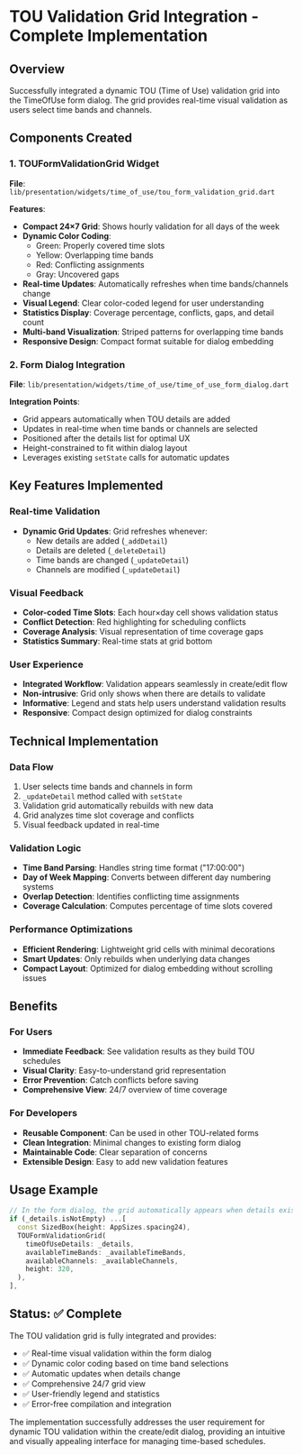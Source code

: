 # TOU Validation Grid Integration - Complete Implementation

## Overview
Successfully integrated a dynamic TOU (Time of Use) validation grid into the TimeOfUse form dialog. The grid provides real-time visual validation as users select time bands and channels.

## Components Created

### 1. TOUFormValidationGrid Widget
**File**: `lib/presentation/widgets/time_of_use/tou_form_validation_grid.dart`

**Features**:
- **Compact 24×7 Grid**: Shows hourly validation for all days of the week
- **Dynamic Color Coding**: 
  - Green: Properly covered time slots
  - Yellow: Overlapping time bands 
  - Red: Conflicting assignments
  - Gray: Uncovered gaps
- **Real-time Updates**: Automatically refreshes when time bands/channels change
- **Visual Legend**: Clear color-coded legend for user understanding
- **Statistics Display**: Coverage percentage, conflicts, gaps, and detail count
- **Multi-band Visualization**: Striped patterns for overlapping time bands
- **Responsive Design**: Compact format suitable for dialog embedding

### 2. Form Dialog Integration
**File**: `lib/presentation/widgets/time_of_use/time_of_use_form_dialog.dart`

**Integration Points**:
- Grid appears automatically when TOU details are added
- Updates in real-time when time bands or channels are selected
- Positioned after the details list for optimal UX
- Height-constrained to fit within dialog layout
- Leverages existing `setState` calls for automatic updates

## Key Features Implemented

### Real-time Validation
- **Dynamic Grid Updates**: Grid refreshes whenever:
  - New details are added (`_addDetail`)
  - Details are deleted (`_deleteDetail`) 
  - Time bands are changed (`_updateDetail`)
  - Channels are modified (`_updateDetail`)

### Visual Feedback
- **Color-coded Time Slots**: Each hour×day cell shows validation status
- **Conflict Detection**: Red highlighting for scheduling conflicts
- **Coverage Analysis**: Visual representation of time coverage gaps
- **Statistics Summary**: Real-time stats at grid bottom

### User Experience
- **Integrated Workflow**: Validation appears seamlessly in create/edit flow
- **Non-intrusive**: Grid only shows when there are details to validate
- **Informative**: Legend and stats help users understand validation results
- **Responsive**: Compact design optimized for dialog constraints

## Technical Implementation

### Data Flow
1. User selects time bands and channels in form
2. `_updateDetail` method called with `setState`
3. Validation grid automatically rebuilds with new data
4. Grid analyzes time slot coverage and conflicts
5. Visual feedback updated in real-time

### Validation Logic
- **Time Band Parsing**: Handles string time format ("17:00:00")
- **Day of Week Mapping**: Converts between different day numbering systems
- **Overlap Detection**: Identifies conflicting time assignments
- **Coverage Calculation**: Computes percentage of time slots covered

### Performance Optimizations
- **Efficient Rendering**: Lightweight grid cells with minimal decorations
- **Smart Updates**: Only rebuilds when underlying data changes
- **Compact Layout**: Optimized for dialog embedding without scrolling issues

## Benefits

### For Users
- **Immediate Feedback**: See validation results as they build TOU schedules
- **Visual Clarity**: Easy-to-understand grid representation
- **Error Prevention**: Catch conflicts before saving
- **Comprehensive View**: 24/7 overview of time coverage

### For Developers
- **Reusable Component**: Can be used in other TOU-related forms
- **Clean Integration**: Minimal changes to existing form dialog
- **Maintainable Code**: Clear separation of concerns
- **Extensible Design**: Easy to add new validation features

## Usage Example

```dart
// In the form dialog, the grid automatically appears when details exist:
if (_details.isNotEmpty) ...[
  const SizedBox(height: AppSizes.spacing24),
  TOUFormValidationGrid(
    timeOfUseDetails: _details,
    availableTimeBands: _availableTimeBands,
    availableChannels: _availableChannels,
    height: 320,
  ),
],
```

## Status: ✅ Complete

The TOU validation grid is fully integrated and provides:
- ✅ Real-time visual validation within the form dialog
- ✅ Dynamic color coding based on time band selections
- ✅ Automatic updates when details change
- ✅ Comprehensive 24/7 grid view
- ✅ User-friendly legend and statistics
- ✅ Error-free compilation and integration

The implementation successfully addresses the user requirement for dynamic TOU validation within the create/edit dialog, providing an intuitive and visually appealing interface for managing time-based schedules.
